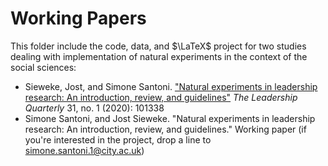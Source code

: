# Working Papers

This folder include the code, data, and $\LaTeX$ project for two studies
dealing with implementation of natural experiments in the context of the 
social sciences:

- Sieweke, Jost, and Simone Santoni. ["Natural experiments in leadership 
  research: An introduction, review, and guidelines"](https://www.sciencedirect.com/science/article/pii/S1048984318308476?casa_token=-3OC5QMgU6cAAAAA:qlBDw-17VkrxRsYA5HtXyiYOuQHNepujSU0x44abPMrBEer5gEmX5GcNrywvaJjwJFB14J5_BSs)
  _The Leadership Quarterly_ 31, no. 1 (2020): 101338
- Simone Santoni, and Jost Sieweke. "Natural experiments in leadership 
  research: An introduction, review, and guidelines." Working paper 
  (if you're interested in the project, drop a line to 
  simone.santoni.1@city.ac.uk)